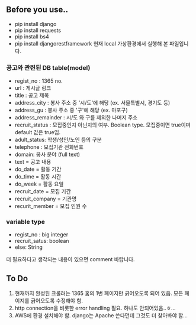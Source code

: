 ## Before you use..
 - pip install django
 - pip install requests
 - pip install bs4
 - pip install djangorestframework
 현재 local 가상환경에서 실행해 본 파일입니다.

### 공고와 관련된 DB table(model)
* regist_no : 1365 no.
* url : 게시글 링크
* title : 공고 제목
* address_city : 봉사 주소 중 '시/도'에 해당 (ex. 서울특별시, 경기도 등)
* address_gu : 봉사 주소 중 '구'에 해당 (ex. 마포구)
* address_remainder : 시/도 와 구를 제외한 나머지 주소
* recruit_status : 모집중인지 아닌지의 여부. Boolean type. 모집중이면 true이며 default 값은 true임.
* adult_status: 학생/성인/노인 등의 구분
* telephone : 모집기관 전화번호
* domain: 봉사 분야 (full text)
* text = 공고 내용
* do_date = 활동 기간
* do_time = 활동 시간
* do_week = 활동 요일
* recruit_date = 모집 기간
* recruit_company = 기관명
* recurit_member = 모집 인원 수

### variable type
 - regist_no : big integer
 - recruit_satus: boolean
 - else: String

더 필요하다고 생각되는 내용이 있으면 comment 바랍니다.




## To Do
1. 현재까지 완성된 크롤러는 1365 홈의 1번 페이지만 긁어오도록 되어 있음. 모든 페이지를 긁어오도록 수정해야 함.
2. http connection을 비롯한 error handling 필요. 하나도 안되어있음..ㅎ...
3. AWS에 환경 설치해야 함. django는 Apache 쓴다던데 그것도 더 찾아봐야 함...
